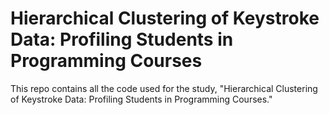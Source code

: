 # Hierarchical Clustering of Keystroke Data: Profiling Students in Programming Courses

This repo contains all the code used for the study, "Hierarchical Clustering of Keystroke Data: Profiling Students in Programming Courses."
